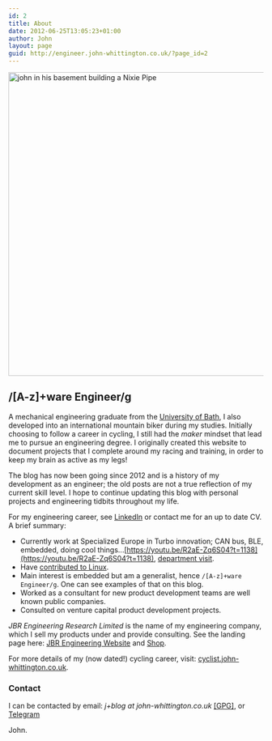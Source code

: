 ```yaml
---
id: 2
title: About
date: 2012-06-25T13:05:23+01:00
author: John
layout: page
guid: http://engineer.john-whittington.co.uk/?page_id=2
---
```


<div class="box">
    <img src="/assets/img/uploads/2012/06/IMG_0144.jpg" alt="john in his basement building a Nixie Pipe" width="600"/>
</div>

## /[A-z]+ware Engineer/g

A mechanical engineering graduate from the [University of Bath](http://www.bath.ac.uk), I also developed into an international mountain biker during my studies. Initially choosing to follow a career in cycling, I still had the _maker_ mindset that lead me to pursue an engineering degree. I originally created this website to document projects that I complete around my racing and training, in order to keep my brain as active as my legs!

The blog has now been going since 2012 and is a history of my development as an engineer; the old posts are not a true reflection of my current skill level. I hope to continue updating this blog with personal projects and engineering tidbits throughout my life.

For my engineering career, see [LinkedIn](https://www.linkedin.com/in/jwilliamwhittington/) or contact me for an up to date CV. A brief summary:

* Currently work at Specialized Europe in Turbo innovation; CAN bus, BLE, embedded, doing cool things...[https://youtu.be/R2aE-Zq6S04?t=1138](https://youtu.be/R2aE-Zq6S04?t=1138), [department visit](https://ebike-mtb.com/en/specialized-factory-visit/).
* Have [contributed to Linux](https://git.kernel.org/pub/scm/linux/kernel/git/torvalds/linux.git/log/?qt=grep&q=whittington).
* Main interest is embedded but am a generalist, hence `/[A-z]+ware Engineer/g`. One can see examples of that on this blog.
* Worked as a consultant for new product development teams are well known public companies.
* Consulted on venture capital product development projects.

_JBR Engineering Research Limited_ is the name of my engineering company, which I sell my products under and provide consulting. See the landing page here: [JBR Engineering Website](https://www.jbrengineering.co.uk) and [Shop](https://shop.jbrengineering.co.uk).

For more details of my (now dated!) cycling career, visit: [cyclist.john-whittington.co.uk](https://cyclist.john-whittington.co.uk).

### Contact

I can be contacted by email: _j+blog at john-whittington.co.uk_ [\[GPG\]](https://api.protonmail.ch/pks/lookup?op=get&search=j@john-whittington.co.uk), or [Telegram](https://t.me/tunaf1sh)

John.
